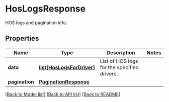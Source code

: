 # HosLogsResponse

HOS logs and pagination info.
## Properties
Name | Type | Description | Notes
------------ | ------------- | ------------- | -------------
**data** | [**list[HosLogsForDriver]**](HosLogsForDriver.md) | List of HOS logs for the specified drivers. | 
**pagination** | [**PaginationResponse**](PaginationResponse.md) |  | 

[[Back to Model list]](../README.md#documentation-for-models) [[Back to API list]](../README.md#documentation-for-api-endpoints) [[Back to README]](../README.md)


